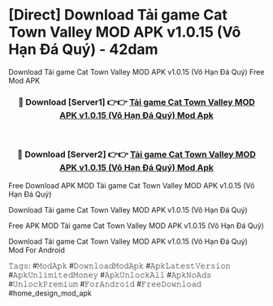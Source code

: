 # [Direct] Download Tải game Cat Town Valley MOD APK v1.0.15 (Vô Hạn Đá Quý) - 42dam
Download Tải game Cat Town Valley MOD APK v1.0.15 (Vô Hạn Đá Quý) Free Mod APK

<div align="center">
<h3>🔴 Download [Server1] 👉👉 <a href="https://apk-comot.site?title=Tải_game_Cat_Town_Valley_MOD_APK_v1.0.15_(Vô_Hạn_Đá_Quý)">Tải game Cat Town Valley MOD APK v1.0.15 (Vô Hạn Đá Quý) Mod Apk</a></h3><br>

<h3>🔴 Download [Server2] 👉👉 <a href="https://apk-comot.site?title=Tải_game_Cat_Town_Valley_MOD_APK_v1.0.15_(Vô_Hạn_Đá_Quý)">Tải game Cat Town Valley MOD APK v1.0.15 (Vô Hạn Đá Quý) Mod Apk</a></h3>
</div>


Free Download APK MOD Tải game Cat Town Valley MOD APK v1.0.15 (Vô Hạn Đá Quý)

Download Tải game Cat Town Valley MOD APK v1.0.15 (Vô Hạn Đá Quý) 

Free APK MOD Tải game Cat Town Valley MOD APK v1.0.15 (Vô Hạn Đá Quý) 

Download Tải game Cat Town Valley MOD APK v1.0.15 (Vô Hạn Đá Quý) Mod For Android

𝚃𝚊𝚐𝚜: #𝙼𝚘𝚍𝙰𝚙𝚔 #𝙳𝚘𝚠𝚗𝚕𝚘𝚊𝚍𝙼𝚘𝚍𝙰𝚙𝚔 #𝙰𝚙𝚔𝙻𝚊𝚝𝚎𝚜𝚝𝚅𝚎𝚛𝚜𝚒𝚘𝚗 #𝙰𝚙𝚔𝚄𝚗𝚕𝚒𝚖𝚒𝚝𝚎𝚍𝙼𝚘𝚗𝚎𝚢 #𝙰𝚙𝚔𝚄𝚗𝚕𝚘𝚌𝚔𝙰𝚕𝚕 #𝙰𝚙𝚔𝙽𝚘𝙰𝚍𝚜 #𝚄𝚗𝚕𝚘𝚌𝚔𝙿𝚛𝚎𝚖𝚒𝚞𝚖 #𝙵𝚘𝚛𝙰𝚗𝚍𝚛𝚘𝚒𝚍 #𝙵𝚛𝚎𝚎𝙳𝚘𝚠𝚗𝚕𝚘𝚊𝚍 #home_design_mod_apk